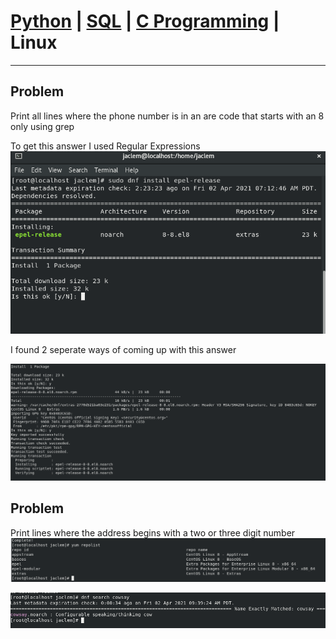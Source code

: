 # <a href="https://Jaclem.github.io/index">Python</a> | <a href="https://Jaclem.github.io/sql">SQL</a> | <a href="https://Jaclem.github.io/c programming">C Programming</a> | Linux
---

## Problem
Print all lines where the phone number is in an are code that starts with an 8 only using grep

To get this answer I used Regular Expressions 
![](images/2.PNG)

I found 2 seperate ways of coming up with this answer

![](images/3.PNG)

## Problem
Print lines where the address begins with a two or three digit number
![](images/4.PNG)

![](images/5.PNG)
